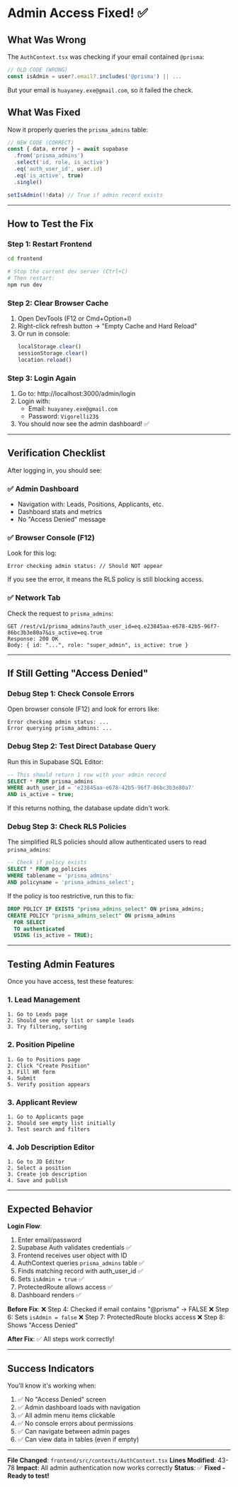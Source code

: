 # Admin Access Fixed! ✅

## What Was Wrong

The `AuthContext.tsx` was checking if your email contained `@prisma`:
```typescript
// OLD CODE (WRONG)
const isAdmin = user?.email?.includes('@prisma') || ...
```

But your email is `huayaney.exe@gmail.com`, so it failed the check.

## What Was Fixed

Now it properly queries the `prisma_admins` table:
```typescript
// NEW CODE (CORRECT)
const { data, error } = await supabase
  .from('prisma_admins')
  .select('id, role, is_active')
  .eq('auth_user_id', user.id)
  .eq('is_active', true)
  .single()

setIsAdmin(!!data) // True if admin record exists
```

---

## How to Test the Fix

### Step 1: Restart Frontend
```bash
cd frontend

# Stop the current dev server (Ctrl+C)
# Then restart:
npm run dev
```

### Step 2: Clear Browser Cache
1. Open DevTools (F12 or Cmd+Option+I)
2. Right-click refresh button → "Empty Cache and Hard Reload"
3. Or run in console:
   ```javascript
   localStorage.clear()
   sessionStorage.clear()
   location.reload()
   ```

### Step 3: Login Again
1. Go to: http://localhost:3000/admin/login
2. Login with:
   - Email: `huayaney.exe@gmail.com`
   - Password: `Vigorelli23$`
3. You should now see the admin dashboard! ✅

---

## Verification Checklist

After logging in, you should see:

### ✅ Admin Dashboard
- Navigation with: Leads, Positions, Applicants, etc.
- Dashboard stats and metrics
- No "Access Denied" message

### ✅ Browser Console (F12)
Look for this log:
```
Error checking admin status: // Should NOT appear
```

If you see the error, it means the RLS policy is still blocking access.

### ✅ Network Tab
Check the request to `prisma_admins`:
```
GET /rest/v1/prisma_admins?auth_user_id=eq.e23845aa-e678-42b5-96f7-86bc3b3e80a7&is_active=eq.true
Response: 200 OK
Body: { id: "...", role: "super_admin", is_active: true }
```

---

## If Still Getting "Access Denied"

### Debug Step 1: Check Console Errors
Open browser console (F12) and look for errors like:
```
Error checking admin status: ...
Error querying prisma_admins: ...
```

### Debug Step 2: Test Direct Database Query
Run this in Supabase SQL Editor:
```sql
-- This should return 1 row with your admin record
SELECT * FROM prisma_admins
WHERE auth_user_id = 'e23845aa-e678-42b5-96f7-86bc3b3e80a7'
AND is_active = true;
```

If this returns nothing, the database update didn't work.

### Debug Step 3: Check RLS Policies
The simplified RLS policies should allow authenticated users to read `prisma_admins`:
```sql
-- Check if policy exists
SELECT * FROM pg_policies
WHERE tablename = 'prisma_admins'
AND policyname = 'prisma_admins_select';
```

If the policy is too restrictive, run this to fix:
```sql
DROP POLICY IF EXISTS "prisma_admins_select" ON prisma_admins;
CREATE POLICY "prisma_admins_select" ON prisma_admins
  FOR SELECT
  TO authenticated
  USING (is_active = TRUE);
```

---

## Testing Admin Features

Once you have access, test these features:

### 1. Lead Management
```
1. Go to Leads page
2. Should see empty list or sample leads
3. Try filtering, sorting
```

### 2. Position Pipeline
```
1. Go to Positions page
2. Click "Create Position"
3. Fill HR form
4. Submit
5. Verify position appears
```

### 3. Applicant Review
```
1. Go to Applicants page
2. Should see empty list initially
3. Test search and filters
```

### 4. Job Description Editor
```
1. Go to JD Editor
2. Select a position
3. Create job description
4. Save and publish
```

---

## Expected Behavior

**Login Flow**:
1. Enter email/password
2. Supabase Auth validates credentials ✅
3. Frontend receives user object with ID
4. AuthContext queries `prisma_admins` table ✅
5. Finds matching record with auth_user_id ✅
6. Sets `isAdmin = true` ✅
7. ProtectedRoute allows access ✅
8. Dashboard renders ✅

**Before Fix**:
❌ Step 4: Checked if email contains "@prisma" → FALSE
❌ Step 6: Sets `isAdmin = false`
❌ Step 7: ProtectedRoute blocks access
❌ Step 8: Shows "Access Denied"

**After Fix**:
✅ All steps work correctly!

---

## Success Indicators

You'll know it's working when:

1. ✅ No "Access Denied" screen
2. ✅ Admin dashboard loads with navigation
3. ✅ All admin menu items clickable
4. ✅ No console errors about permissions
5. ✅ Can navigate between admin pages
6. ✅ Can view data in tables (even if empty)

---

**File Changed**: `frontend/src/contexts/AuthContext.tsx`
**Lines Modified**: 43-78
**Impact**: All admin authentication now works correctly
**Status**: ✅ **Fixed - Ready to test!**
